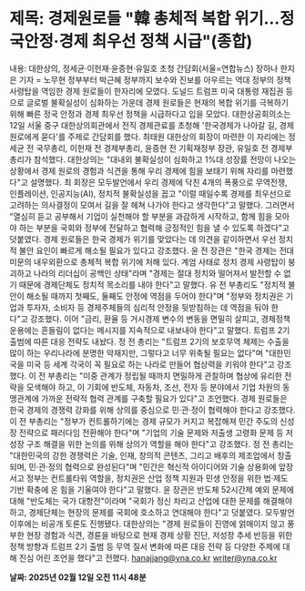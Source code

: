 # **제목: 경제원로들 "韓 총체적 복합 위기…정국안정·경제 최우선 정책 시급"(종합)**

  내용: 대한상의, 정세균·이헌재·윤증현·유일호 초청 간담회(서울=연합뉴스) 장하나 한지은 기자 = 노무현 정부부터 박근혜 정부까지 보수와 진보를 아우르는 역대 정부의 정책 사령탑을 역임한 경제 원로들이 한자리에 모였다.    도널드 트럼프 미국 대통령 재집권 등으로 글로벌 불확실성이 심화하는 가운데 경제 원로들은 현재의 복합 위기를 극복하기 위해 빠른 정국 안정과 경제 최우선 정책을 시급하다고 입을 모았다.    대한상공회의소는 12일 서울 중구 대한상의회관에서 전직 경제관료를 초청해 '한국경제가 나아갈 길, 경제 원로에게 묻다'를 주제로 간담회를 했다.    최태원 대한상의 회장이 마련한 이 자리에는 정세균 전 국무총리, 이헌재 전 경제부총리, 윤증현 전 기획재정부 장관, 유일호 전 경제부총리가 참석했다.    대한상의는 "대내외 불확실성이 심화하고 1%대 성장률 전망이 나오는 상황에서 경제 원로의 경험과 식견을 통해 우리 경제에 힘을 보태기 위해 자리를 마련했다"고 설명했다.    최 회장은 모두발언에서 우리 경제에 닥친 4개의 폭풍으로 무역전쟁, 인플레이션, 인공지능(AI), 정치적 불확실성을 꼽고 "이럴 때일수록 경제를 최우선으로 고려하는 의사결정이 모여서 길을 잘 헤쳐 나가야 한다고 생각한다"고 말했다.    그러면서 "열심히 듣고 공부해서 기업이 실천해야 할 부분을 과감하게 시작하고, 함께 힘을 모아야 하는 부분을 국회와 정부에 전달하고 협력해 긍정적인 힘을 낼 수 있도록 하겠다"고 덧붙였다.    경제 원로들은 한국 경제가 위기를 맞았다는 데 의견을 같이하면서 우선 정치적 불안 요인이 빠르게 해소될 필요가 있다고 강조했다.    윤 전 장관은 "한국 경제는 전대미문의 내우외환으로 총체적 복합 위기에 처해 있다. 계엄 사태로 정치 경제 사령탑이 붕괴하고 나라의 리더십이 공백인 상태"라며 "경제는 절대 정치와 떨어져서 발전할 수 없기 때문에 경제단체도 정치적 목소리를 내야 한다"고 말했다.    유 전 부총리도 "정치적 불안이 해소될 때까지 첫째도, 둘째도 안정에 역점을 두어야 한다"며 "정부와 정치권은 기업과 투자자, 소비자 등 경제주체들의 심리적 안정을 뒷받침하는 데 역점을 둬야 한다"고 강조했다.    이어 "금리, 환율 등 거시경제 변수의 변동을 면밀히 살피고, 경제정책 운용에는 흔들림이 없다는 메시지를 지속적으로 내보내야 한다"고 말했다.    트럼프 2기 출범에 따른 대응 전략도 내놨다.    정 전 총리는 "트럼프 2기의 보호무역 체제는 수출을 많이 하는 우리나라에 분명한 악재지만, 그렇다고 너무 위축될 필요는 없다"며 "대한민국을 미국 등 세계 각국이 꼭 필요로 하는 나라로 만들어 협상력을 키워야 한다"고 강조했다.    이 전 부총리는 "미중 관계가 정립될 때까지 면밀하게 관찰하며 협상에 유리한 전략을 모색해야 하고, 이 기회에 반도체, 자동차, 조선, 전자 등 분야에서 기업 차원의 동맹관계에 가까운 전략적 협력 관계를 구축할 필요가 있다"고 조언했다.    경제 원로들은 한국 경제의 경쟁력 강화를 위해 상의를 중심으로 민·관·정이 협력해야 한다고 강조했다.    이 전 부총리는 "정부가 컨트롤하기에는 경제 규모가 커지고 복잡해져 민간 주도의 신성장 전략으로 패러다임 전환해야 한다"며 "기업의 기술 문제와 저출생 고령화 문제 등 저성장 구조 해결을 위한 논의를 위해 상의가 역할을 해야 한다"고 강조했다.    정 전 총리는 "대한민국의 강한 경쟁력은 기술, 인재, 창의적 콘텐츠, 그리고 배후의 제조업에서 창출되며, 민·관·정의 협력으로 완성된다"며 "민간은 혁신적 아이디어와 기술 상용화에 앞장서고 정부는 컨트롤타워 역할을, 정치권은 산업 정책 지원과 민생 안정을 위한 법·제도 기반 확충에 온 힘을 기울여야 한다"고 말했다.    윤 장관은 반도체 52시간제 예외 문제에 대해 "반도체는 국가 대항전"이라며 "국회가 정신 차리고 산업에 대한 문제를 해결해야 하고, 경제단체는 현장의 문제를 국회에 호소하고 연대해야 한다"고 덧붙였다.    모두발언 이후에는 비공개 토론도 진행됐다.    대한상의는 "경제 원로들이 진영에 얽매이지 않고 풍부한 현장 경험과 식견, 경륜을 바탕으로 현재 경제 상황 진단, 저성장 추세 반등을 위한 정책 방향과 트럼프 2기 출범 등 무역 질서 변화에 따른 대응 전략 등 다양한 주제에 대해 진심 어린 조언을 했다"고 전했다.    hanajjang@yna.co.kr writer@yna.co.kr

  **날짜: 2025년 02월 12일 오전 11시 48분**